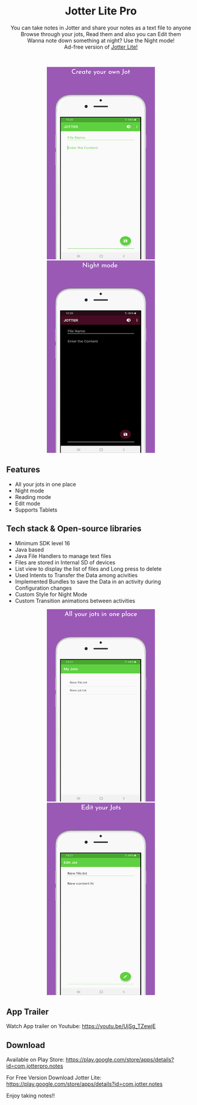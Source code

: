 <h1 align="center">Jotter Lite Pro</h1>

<p align="center">  
You can take notes in Jotter and share your notes as a text file to anyone</br>
Browse through your jots, Read them and also you can Edit them</br>
Wanna note down something at night? Use the Night mode!</br>
Ad-free version of <a href="https://github.com/praveen05git/JotterLite">Jotter Lite!</a></br>
</p>
</br>

<p align="center">
  <img src="https://raw.githubusercontent.com/praveen05git/JotterLitePro/master/screenshots/jotter1.png"/>
  <img src="https://raw.githubusercontent.com/praveen05git/JotterLitePro/master/screenshots/jotter2.png"/>
</p>

## Features
- All your jots in one place
- Night mode
- Reading mode
- Edit mode
- Supports Tablets</br>

## Tech stack & Open-source libraries
- Minimum SDK level 16
- Java based
- Java File Handlers to manage text files
- Files are stored in Internal SD of devices
- List view to display the list of files and Long press to delete
- Used Intents to Transfer the Data among acivities
- Implemented Bundles to save the Data in an activity during Configuration changes
- Custom Style for Night Mode
- Custom Transition animations between activities</br>

<p align="center">
  <img src="https://raw.githubusercontent.com/praveen05git/JotterLitePro/master/screenshots/jotter3.png"/>
  <img src="https://raw.githubusercontent.com/praveen05git/JotterLitePro/master/screenshots/jotter4.png"/>
</p>

## App Trailer
Watch App trailer on Youtube: https://youtu.be/UjSg_TZewjE
</br>

## Download
Available on Play Store: https://play.google.com/store/apps/details?id=com.jotterpro.notes
</br>

For Free Version Download Jotter Lite:
https://play.google.com/store/apps/details?id=com.jotter.notes
</br>

Enjoy taking notes!!
